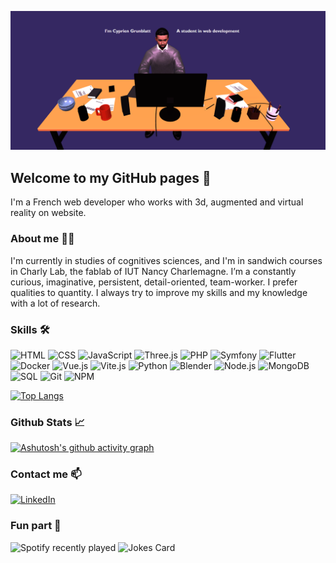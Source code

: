 ![Image de mon portfolio](https://github.com/Neirpy/Neirpy/blob/main/img/portfolio.png?raw=true)
## Welcome to my GitHub pages 👋
I'm a French web developer who works with 3d, augmented and virtual reality on website.

### About me 👨‍💻
I'm currently in studies of cognitives sciences, and I'm in sandwich courses in Charly Lab, the fablab of IUT Nancy Charlemagne.
I’m a constantly curious, imaginative, persistent, detail-oriented, team-worker. I prefer qualities to quantity.
I always try to improve my skills and my knowledge with a lot of research.

### Skills 🛠️


![HTML](https://img.shields.io/badge/-HTML-black?style=flat-square&logo=html5)
![CSS](https://img.shields.io/badge/-CSS-black?style=flat-square&logo=css3)
![JavaScript](https://img.shields.io/badge/-JavaScript-black?style=flat-square&logo=javascript)
![Three.js](https://img.shields.io/badge/-Three.js-black?style=flat-square&logo=three.js)
![PHP](https://img.shields.io/badge/-PHP-black?style=flat-square&logo=php)
![Symfony](https://img.shields.io/badge/-Symfony-black?style=flat-square&logo=symfony)
![Flutter](https://img.shields.io/badge/-Flutter-black?style=flat-square&logo=flutter)
![Docker](https://img.shields.io/badge/-Docker-black?style=flat-square&logo=docker)
![Vue.js](https://img.shields.io/badge/-Vue.js-black?style=flat-square&logo=vue.js)
![Vite.js](https://img.shields.io/badge/-Vite.js-black?style=flat-square&logo=vite)
![Python](https://img.shields.io/badge/-Python-black?style=flat-square&logo=python)
![Blender](https://img.shields.io/badge/-Blender-black?style=flat-square&logo=blender)
![Node.js](https://img.shields.io/badge/-Node.js-black?style=flat-square&logo=node.js)
![MongoDB](https://img.shields.io/badge/-NoSQL-black?style=flat-square&logo=mongodb)
![SQL](https://img.shields.io/badge/-SQL-black?style=flat-square&logo=mysql)
![Git](https://img.shields.io/badge/-Git-black?style=flat-square&logo=git)
![NPM](https://img.shields.io/badge/-NPM-black?style=flat-square&logo=npm)

[![Top Langs](https://github-readme-stats.vercel.app/api/top-langs/?username=neirpy&layout=compact&theme=dracula&card_width=900)](https://github.com/neirpy/github-readme-stats)


### Github Stats 📈

[![Ashutosh's github activity graph](https://github-readme-activity-graph.vercel.app/graph?username=Neirpy&theme=dracula)](https://github.com/Neirpy/github-readme-activity-graph)



### Contact me 📫

[![LinkedIn](https://img.shields.io/badge/-LinkedIn-blue?style=flat-square&logo=linkedin)](https://www.linkedin.com/in/cyprien-grunblatt-541209222/)

### Fun part 🎉
![Spotify recently played](https://spotify-recently-played-readme.vercel.app/api?user=a5kxs3d93wk2yz6mcqrplobt1&width=900&count=3)
![Jokes Card](https://readme-jokes.vercel.app/api?theme=dracula)
